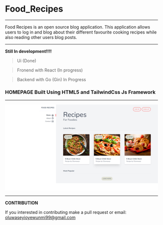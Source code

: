 # Food_Recipes
<hr/>

Food Recipes is an open source blog application. This application allows users to log in and blog about their different favourite cooking recipes while also reading other users blog posts.


<hr/>

**Still In development!!!!**
>Ui   (Done)

>Fronend with React (In progress)

> Backend with Go (Gin) In Progress


### HOMEPAGE Built Using HTML5 and TailwindCss Js Framework
<hr/>

![HomePage](https://github.com/oyewunmio/Food_Recipes/blob/master/Preview.png)



<hr/>

**CONTRIBUTION**

If you interested in contributing make a pull request or 
email: oluwaseyioyewunmi99@gmail.com 
